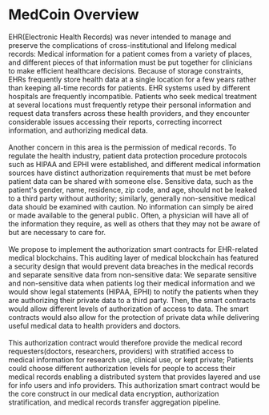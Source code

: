 # MedCoin Overview

EHR(Electronic Health Records) was never intended to manage and preserve the complications of cross-institutional and lifelong medical records: Medical information for a patient comes from a variety of places, and different pieces of that information must be put together for clinicians to make efficient healthcare decisions. Because of storage constraints, EHRs frequently store health data at a single location for a few years rather than keeping all-time records for patients. EHR systems used by different hospitals are frequently incompatible. Patients who seek medical treatment at several locations must frequently retype their personal information and request data transfers across these health providers, and they encounter considerable issues accessing their reports, correcting incorrect information, and authorizing medical data. <br />
<br />
Another concern in this area is the permission of medical records. To regulate the health industry, patient data protection procedure protocols such as HIPAA and EPHI were established, and different medical information sources have distinct authorization requirements that must be met before patient data can be shared with someone else. Sensitive data, such as the patient's gender, name, residence, zip code, and age, should not be leaked to a third party without authority; similarly, generally non-sensitive medical data should be examined with caution. No information can simply be aired or made available to the general public. Often, a physician will have all of the information they require, as well as others that they may not be aware of but are necessary to care for. <br />
<br />
We propose to implement the authorization smart contracts for EHR-related medical blockchains. This auditing layer of medical blockchain has featured a security design that would prevent data breaches in the medical records and separate sensitive data from non-sensitive data: We separate sensitive and non-sensitive data when patients log their medical information and we would show legal statements (HIPAA, EPHI) to notify the patients when they are authorizing their private data to a third party. Then, the smart contracts would allow different levels of authorization of access to data. The smart contracts would also allow for the protection of private data while delivering useful medical data to health providers and doctors. 
<br /><br />
This authorization contract would therefore provide the medical record requesters(doctors, researchers, providers) with stratified access to medical information for research use, clinical use, or kept private; Patients could choose different authorization levels for people to access their medical records enabling a distributed system that provides layered and use for info users and info providers. This authorization smart contract would be the core construct in our medical data encryption, authorization stratification, and medical records transfer aggregation pipeline.
<br /><br />
